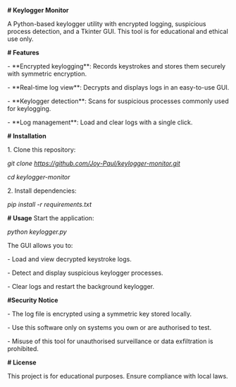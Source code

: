 **# Keylogger Monitor**

A Python-based keylogger utility with encrypted logging, suspicious process detection, and a Tkinter GUI. This tool is for educational and ethical use only.

**# Features**

\- \*\*Encrypted keylogging\*\*: Records keystrokes and stores them securely with symmetric encryption.

\- \*\*Real-time log view\*\*: Decrypts and displays logs in an easy-to-use GUI.

\- \*\*Keylogger detection\*\*: Scans for suspicious processes commonly used for keylogging.

\- \*\*Log management\*\*: Load and clear logs with a single click.


**# Installation**

1\. Clone this repository:

*git clone https://github.com/Joy-Paul/keylogger-monitor.git*

*cd keylogger-monitor*


2\. Install dependencies:

*pip install -r requirements.txt*


**# Usage**
Start the application:

*python keylogger.py*


The GUI allows you to:

\- Load and view decrypted keystroke logs.

\- Detect and display suspicious keylogger processes.

\- Clear logs and restart the background keylogger.


**#Security Notice**

\- The log file is encrypted using a symmetric key stored locally.

\- Use this software only on systems you own or are authorised to test.

\- Misuse of this tool for unauthorised surveillance or data exfiltration is prohibited.


**# License**

This project is for educational purposes. Ensure compliance with local laws.

